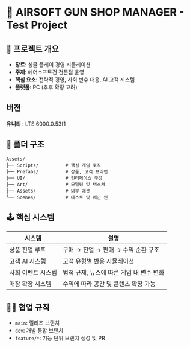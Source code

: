 # 🎯 AIRSOFT GUN SHOP MANAGER - Test Project

## 📌 프로젝트 개요

- **장르**: 싱글 플레이 경영 시뮬레이션  
- **주제**: 에어소프트건 전문점 운영  
- **핵심 요소**: 전략적 경영, 사회 변수 대응, AI 고객 시스템  
- **플랫폼**: PC (추후 확장 고려)


## 버전

 **유니티** : LTS 6000.0.53f1

 
## 📁 폴더 구조

```
Assets/
├── Scripts/          # 핵심 게임 로직
├── Prefabs/          # 상품, 고객 프리팹
├── UI/               # 인터페이스 구성
├── Art/              # 모델링 및 텍스처
├── Assets/           # 외부 에셋
└── Scenes/           # 테스트 및 메인 씬

```

## 🕹️ 핵심 시스템

| 시스템             | 설명 |
|------------------|------|
| 상품 진열 루프     | 구매 → 진열 → 판매 → 수익 순환 구조 |
| 고객 AI 시스템     | 고객 유형별 반응 시뮬레이션 |
| 사회 이벤트 시스템 | 법적 규제, 뉴스에 따른 게임 내 변수 변화 |
| 매장 확장 시스템   | 수익에 따라 공간 및 콘텐츠 확장 가능 |


## 🧑‍💻 협업 규칙

- `main`: 릴리즈 브랜치
- `dev`: 개발 통합 브랜치
- `feature/*`: 기능 단위 브랜치 생성 및 PR

